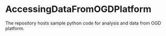 # AccessingDataFromOGDPlatform
The repository hosts sample python code for analysis and data  from OGD platform.
